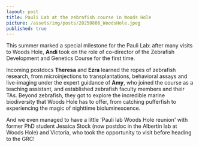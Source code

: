 ```yaml
---
layout: post
title: Pauli Lab at the zebrafish course in Woods Hole
picture: /assets/img/posts/20250806_WoodsHole.jpeg
published: true
---
```

This summer marked a special milestone for the Pauli Lab: after many visits to Woods Hole, **Andi** took on the role of co-director of the Zebrafish Development and Genetics Course for the first time. 

Incoming postdocs **Theresa** and **Ezra** learned the ropes of zebrafish research, from microinjections to transplantations, behavioral assays and live-imaging under the expert guidance of **Amy**, who joined the course as a teaching assistant, and established zebrafish faculty members and their TAs.
Beyond zebrafish, they got to explore the incredible marine biodiversity that Woods Hole has to offer, from catching pufferfish to experiencing the magic of nighttime bioluminescence.

And we even managed to have a little 'Pauli lab Woods Hole reunion' with former PhD student Jessica Stock (now postdoc in the Albertin lab at Woods Hole) and Victoria, who took the opportunity to visit before heading to the GRC!
